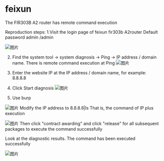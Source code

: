 # feixun
The FIR303B A2 router has remote command execution

Reproduction steps: 
1.Visit the login page of feixun fir303b A2router
Default password admin /admin 

![图片](https://user-images.githubusercontent.com/90661022/158557677-b71e4d84-0f9d-4123-b5fe-0cfa7dc64ad8.png)

2. Find the system tool → system diagnosis → Ping → IP address / domain name. There is remote command execution at Ping 
![图片](https://user-images.githubusercontent.com/90661022/158557652-7d93936a-a4dc-4f54-a271-87aa21a4ab6b.png)

3. Enter the website IP at the IP address / domain name, for example: 8.8.8.8 

4. Click Start diagnosis 
![图片](https://user-images.githubusercontent.com/90661022/158557706-da8e7d81-05b0-4d82-843d-02bc5fbc4a51.png)
 5. Use burp 
 
 ![图片](https://user-images.githubusercontent.com/90661022/158557760-2223f4e9-8d9b-4450-891e-62646675096f.png)
 Modify the IP address to 8.8.8.8|ls 
 That is, the command of IP plus execution 
 
![图片](https://user-images.githubusercontent.com/90661022/158557882-5704ae04-491e-4c00-9505-b1099eb48d08.png)
 Then click "contract awarding" and click "release" for all subsequent packages to execute the command successfully 
 
 Look at the diagnostic results. The command has been executed successfully 
 
![图片](https://user-images.githubusercontent.com/90661022/158557948-f3124ad4-dc59-43a4-8e69-942dd280da53.png)

